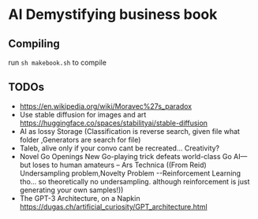 # AI Demystifying business book

## Compiling

run ```sh makebook.sh``` to compile

## TODOs

* https://en.wikipedia.org/wiki/Moravec%27s_paradox
* Use stable diffusion for images and art https://huggingface.co/spaces/stabilityai/stable-diffusion
* AI as lossy Storage (Classification is reverse search, given file what folder
,Generators are search for file)
* Taleb, alive only if your convo cant be recreated... Creativity?
* Novel Go Openings New Go-playing trick defeats world-class Go AI—but loses to human amateurs – Ars Technica ((From Reid) Undersampling problem,Novelty Problem
--Reinforcement Learning tho... so theoretically no undersampling. although reinforcement is just generating your own samples!))
* The GPT-3 Architecture, on a Napkin https://dugas.ch/artificial_curiosity/GPT_architecture.html

